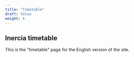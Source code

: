 ```yaml
---
title: "Timetable"
draft: false
weight: 6
---
```


## Inercia timetable

This is the "timetable" page for the English version of the site.
